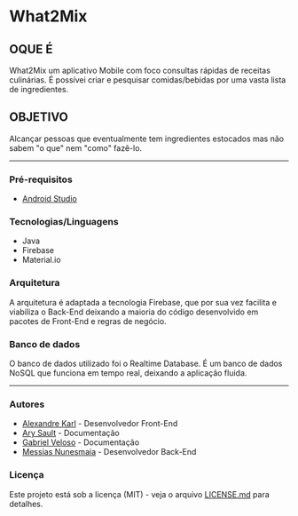 # What2Mix

## OQUE É
What2Mix um aplicativo Mobile com foco consultas rápidas de receitas culinárias. É possívei criar e pesquisar comidas/bebidas por uma vasta lista de ingredientes.

## OBJETIVO 
Alcançar pessoas que eventualmente tem ingredientes estocados mas não sabem "o que" nem "como" fazê-lo.

---

### Pré-requisitos

* [Android Studio](https://developer.android.com/studio)

### Tecnologias/Linguagens

* Java
* Firebase
* Material.io


### Arquitetura

A arquitetura é adaptada a tecnologia Firebase, que por sua vez facilita e viabiliza o Back-End deixando a maioria do código desenvolvido em pacotes de Front-End e regras de negócio.



  
### Banco de dados

O banco de dados utilizado foi o Realtime Database. É um banco de dados NoSQL que funciona em tempo real, deixando a aplicação fluida.

---

### Autores 

* [Alexandre Karl](https://github.com/alexandrekva) - Desenvolvedor Front-End
* [Ary Sault](https://github.com/arysault) - Documentação
* [Gabriel Veloso](https://github.com/Gabrielbveloso) - Documentação
* [Messias Nunesmaia](https://github.com/Messias-Dev) - Desenvolvedor Back-End

### Licença
Este projeto está sob a licença (MIT) - veja o arquivo [LICENSE.md](https://github.com/Messias-Dev/What2Mix/edit/master/LICENSE.md) para detalhes.




